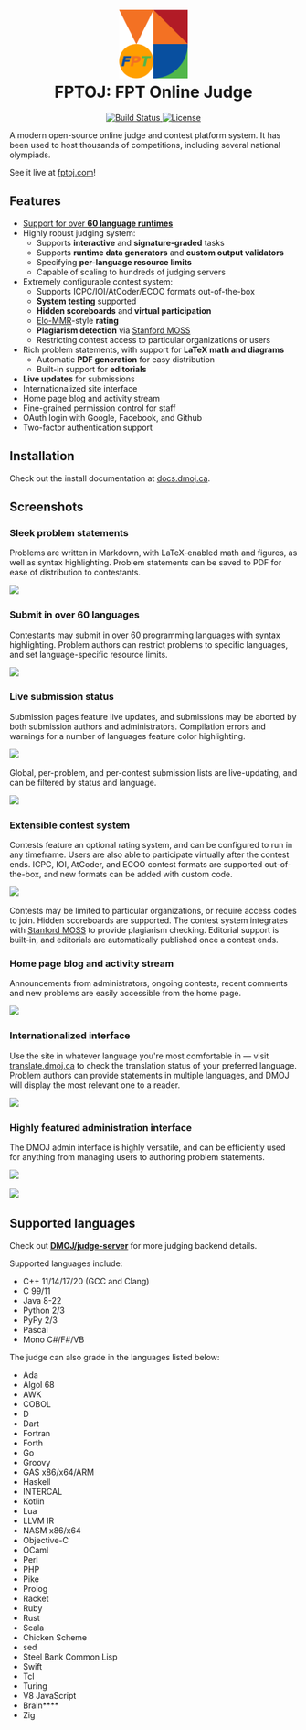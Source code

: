 <h1 align="center">
  <img src="https://github.com/FPTOJ-OJ/online-judge/blob/main/logo.png?raw=true" width="120px">
  <br>
  FPTOJ: FPT Online Judge
</h1>
<p align="center">
 <a href="https://github.com/FPTOJ-OJ/online-judge/actions?query=workflow%3Abuild">
  <img alt="Build Status" src="https://img.shields.io/github/actions/workflow/status/FPTOJ-OJ/online-judge/build.yml?branch=main"/>
</a>
  <a href="LICENSE.md">
    <img alt="License" src="https://img.shields.io/github/license/FPTOJ-OJ/online-judge"/>
  </a>
</p>

A modern open-source online judge and contest platform system. It has been used to host thousands of competitions, including several national olympiads.

See it live at [fptoj.com](https://fptoj.com/)!

## Features

* [Support for over **60 language runtimes**](https://github.com/FPTOJ-OJ/online-judge#supported-languages)
* Highly robust judging system:
   * Supports **interactive** and **signature-graded** tasks
   * Supports **runtime data generators** and **custom output validators**
   * Specifying **per-language resource limits**
   * Capable of scaling to hundreds of judging servers
* Extremely configurable contest system:
   * Supports ICPC/IOI/AtCoder/ECOO formats out-of-the-box
   * **System testing** supported
   * **Hidden scoreboards** and **virtual participation**
   * [Elo-MMR](https://arxiv.org/abs/2101.00400)-style **rating**
   * **Plagiarism detection** via [Stanford MOSS](https://theory.stanford.edu/~aiken/moss/)
   * Restricting contest access to particular organizations or users
* Rich problem statements, with support for **LaTeX math and diagrams**
   * Automatic **PDF generation** for easy distribution
   * Built-in support for **editorials**
* **Live updates** for submissions
* Internationalized site interface
* Home page blog and activity stream
* Fine-grained permission control for staff
* OAuth login with Google, Facebook, and Github
* Two-factor authentication support

## Installation

Check out the install documentation at [docs.dmoj.ca](https://docs.dmoj.ca/#/site/installation).

## Screenshots

### Sleek problem statements
Problems are written in Markdown, with LaTeX-enabled math and figures, as well as syntax highlighting. Problem statements can be saved to PDF for ease of distribution to contestants.

![](https://i.imgur.com/7KD7h5r.png)

### Submit in over 60 languages
Contestants may submit in over 60 programming languages with syntax highlighting. Problem authors can restrict problems to specific languages, and set language-specific resource limits.

![](https://i.imgur.com/8CjfHQb.png)

### Live submission status
Submission pages feature live updates, and submissions may be aborted by both submission authors and administrators. Compilation errors and warnings for a number of languages feature color highlighting.

![](https://i.imgur.com/Hom0U3R.png)

Global, per-problem, and per-contest submission lists are live-updating, and can be filtered by status and language.

![](https://i.imgur.com/rc7orzj.png)

### Extensible contest system
Contests feature an optional rating system, and can be configured to run in any timeframe. Users are also able to participate virtually after the contest ends. ICPC, IOI, AtCoder, and ECOO contest formats are supported out-of-the-box, and new formats can be added with custom code.

![](https://i.imgur.com/0V1fzZi.png)

Contests may be limited to particular organizations, or require access codes to join. Hidden scoreboards are supported. The contest system integrates with [Stanford MOSS](https://theory.stanford.edu/~aiken/moss/) to provide plagiarism checking.
Editorial support is built-in, and editorials are automatically published once a contest ends.

### Home page blog and activity stream

Announcements from administrators, ongoing contests, recent comments and new problems are easily accessible from the home page.

![](https://i.imgur.com/zpQAoDB.png)

### Internationalized interface
Use the site in whatever language you're most comfortable in &mdash; visit [translate.dmoj.ca](https://translate.dmoj.ca/) to check the translation status of your preferred language. Problem authors can provide statements in multiple languages, and DMOJ will display the most relevant one to a reader.

![](https://i.imgur.com/OeuI0o5.png)

### Highly featured administration interface
The DMOJ admin interface is highly versatile, and can be efficiently used for anything from managing users to authoring problem statements.

![](https://static.dmoj.ca/data/_other/readme/problem-admin.png)

![](https://static.dmoj.ca/data/_other/readme/admin-dashboard.png)

## Supported languages

Check out [**DMOJ/judge-server**](https://github.com/DMOJ/judge-server) for more judging backend details.

Supported languages include:
* C++ 11/14/17/20 (GCC and Clang)
* C 99/11
* Java 8-22
* Python 2/3
* PyPy 2/3
* Pascal
* Mono C#/F#/VB

The judge can also grade in the languages listed below:
* Ada
* Algol 68
* AWK
* COBOL
* D
* Dart
* Fortran
* Forth
* Go
* Groovy
* GAS x86/x64/ARM
* Haskell
* INTERCAL
* Kotlin
* Lua
* LLVM IR
* NASM x86/x64
* Objective-C
* OCaml
* Perl
* PHP
* Pike
* Prolog
* Racket
* Ruby
* Rust
* Scala
* Chicken Scheme
* sed
* Steel Bank Common Lisp
* Swift
* Tcl
* Turing
* V8 JavaScript
* Brain\*\*\*\*
* Zig
